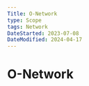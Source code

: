 ```yaml
---
Title: O-Network
type: Scope
tags: Network
DateStarted: 2023-07-08
DateModified: 2024-04-17
---
```


# O-Network
